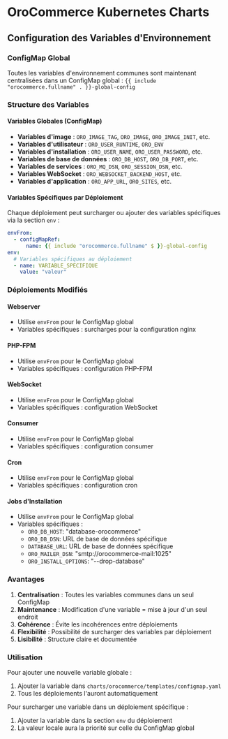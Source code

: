 # OroCommerce Kubernetes Charts

## Configuration des Variables d'Environnement

### ConfigMap Global

Toutes les variables d'environnement communes sont maintenant centralisées dans un ConfigMap global : `{{ include "orocommerce.fullname" . }}-global-config`

### Structure des Variables

#### Variables Globales (ConfigMap)
- **Variables d'image** : `ORO_IMAGE_TAG`, `ORO_IMAGE`, `ORO_IMAGE_INIT`, etc.
- **Variables d'utilisateur** : `ORO_USER_RUNTIME`, `ORO_ENV`
- **Variables d'installation** : `ORO_USER_NAME`, `ORO_USER_PASSWORD`, etc.
- **Variables de base de données** : `ORO_DB_HOST`, `ORO_DB_PORT`, etc.
- **Variables de services** : `ORO_MQ_DSN`, `ORO_SESSION_DSN`, etc.
- **Variables WebSocket** : `ORO_WEBSOCKET_BACKEND_HOST`, etc.
- **Variables d'application** : `ORO_APP_URL`, `ORO_SITES`, etc.

#### Variables Spécifiques par Déploiement
Chaque déploiement peut surcharger ou ajouter des variables spécifiques via la section `env` :

```yaml
envFrom:
  - configMapRef:
      name: {{ include "orocommerce.fullname" $ }}-global-config
env:
  # Variables spécifiques au déploiement
  - name: VARIABLE_SPECIFIQUE
    value: "valeur"
```

### Déploiements Modifiés

#### Webserver
- Utilise `envFrom` pour le ConfigMap global
- Variables spécifiques : surcharges pour la configuration nginx

#### PHP-FPM
- Utilise `envFrom` pour le ConfigMap global
- Variables spécifiques : configuration PHP-FPM

#### WebSocket
- Utilise `envFrom` pour le ConfigMap global
- Variables spécifiques : configuration WebSocket

#### Consumer
- Utilise `envFrom` pour le ConfigMap global
- Variables spécifiques : configuration consumer

#### Cron
- Utilise `envFrom` pour le ConfigMap global
- Variables spécifiques : configuration cron

#### Jobs d'Installation
- Utilise `envFrom` pour le ConfigMap global
- Variables spécifiques :
  - `ORO_DB_HOST`: "database-orocommerce"
  - `ORO_DB_DSN`: URL de base de données spécifique
  - `DATABASE_URL`: URL de base de données spécifique
  - `ORO_MAILER_DSN`: "smtp://orocommerce-mail:1025"
  - `ORO_INSTALL_OPTIONS`: "--drop-database"

### Avantages

1. **Centralisation** : Toutes les variables communes dans un seul ConfigMap
2. **Maintenance** : Modification d'une variable = mise à jour d'un seul endroit
3. **Cohérence** : Évite les incohérences entre déploiements
4. **Flexibilité** : Possibilité de surcharger des variables par déploiement
5. **Lisibilité** : Structure claire et documentée

### Utilisation

Pour ajouter une nouvelle variable globale :
1. Ajouter la variable dans `charts/orocommerce/templates/configmap.yaml`
2. Tous les déploiements l'auront automatiquement

Pour surcharger une variable dans un déploiement spécifique :
1. Ajouter la variable dans la section `env` du déploiement
2. La valeur locale aura la priorité sur celle du ConfigMap global 